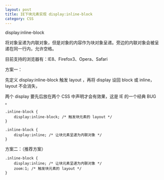 ```yaml
---
layout: post
title: IE下块元素实现 display:inline-block
category: CSS
---
```


display:inline-block

将对象呈递为内联对象，但是对象的内容作为块对象呈递。旁边的内联对象会被呈递在同一行内，允许空格。

目前支持的浏览器有：IE8、Firefox3、Opera、Safari

方案一：

先定义 display:inline-block 触发 layout ，再将 display 设回 block 或 inline，layout 不会消失，

两个 display 要先后放在两个 CSS 中声明才会有效果，这是 IE 的一个经典 BUG 。

    .inline-block {
        display:inline-block; /* 触发块元素的 layout */
    }
     
    .inline-block {
        display:inline; /* 让块元素呈递为内联对象 */
    }

方案二：（推荐方案）

    .inline-block {   
        display:inline; /* 让块元素呈递为内联对象 */  
        zoom:1; /* 触发块元素的 layout */  
    }  
